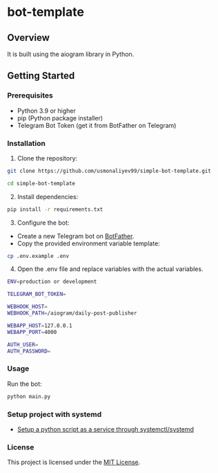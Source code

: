 # bot-template

## Overview

It is built using the aiogram library in Python.

## Getting Started

### Prerequisites

- Python 3.9 or higher
- pip (Python package installer)
- Telegram Bot Token (get it from BotFather on Telegram)

### Installation

1. Clone the repository:

```bash
git clone https://github.com/usmonaliyev99/simple-bot-template.git

cd simple-bot-template
```

2. Install dependencies:

```bash
pip install -r requirements.txt
```

3. Configure the bot:

- Create a new Telegram bot on [BotFather](https://t.me/BotFather).
- Copy the provided environment variable template:

```bash
cp .env.example .env
```

4. Open the .env file and replace variables with the actual variables.

```bash
ENV=production or development

TELEGRAM_BOT_TOKEN=

WEBHOOK_HOST=
WEBHOOK_PATH=/aiogram/daily-post-publisher

WEBAPP_HOST=127.0.0.1
WEBAPP_PORT=4000

AUTH_USER=
AUTH_PASSWORD=
```

### Usage

Run the bot:

```bash
python main.py
```

### Setup project with systemd

* [Setup a python script as a service through systemctl/systemd](https://medium.com/codex/setup-a-python-script-as-a-service-through-systemctl-systemd-f0cc55a42267)

### License

This project is licensed under the [MIT License](https://opensource.org/licenses/MIT).
